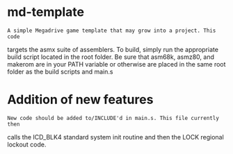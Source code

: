 # md-template

    A simple Megadrive game template that may grow into a project. This code
targets the asmx suite of assemblers. To build, simply run the appropriate
build script located in the root folder. Be sure that asm68k, asmz80, and
makerom are in your PATH variable or otherwise are placed in the same root
folder as the build scripts and main.s

# Addition of new features

    New code should be added to/INCLUDE'd in main.s. This file currently then
calls the ICD_BLK4 standard system init routine and then the LOCK regional
lockout code.